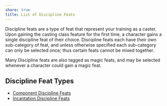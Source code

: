 ```yaml
---
share: true
title: List of Discipline Feats
---
```


Discipline feats are a type of feat that represent your training as a caster. Upon gaining the casting class feature for the first time, a character gains a single discipline feat of their choice. Discipline feats each have their own sub-category of feat, and unless otherwise specified each sub-category can only be selected once; thus certain feats cannot be mixed together.

Many Discipline feats are also tagged as magic feats, and may be selected whenever a character could gain a magic feat.

## Discipline Feat Types

- [Component Discipline Feats](./Component%20Discipline%20Feats.md)
- [Incantation Discipline Feats](./Incantation%20Discipline%20Feats.md)